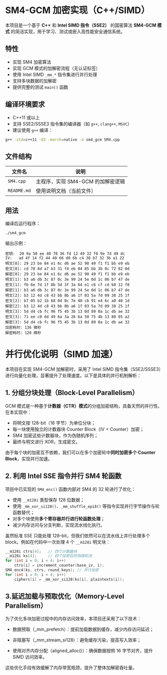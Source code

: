 
# SM4-GCM 加密实现（C++/SIMD）

本项目是一个基于 **C++** 和 **Intel SIMD 指令（SSE2）** 的国密算法 **SM4-GCM 模式** 的简洁实现，用于学习、测试或嵌入高性能安全通信系统。

## 特性

- 实现 SM4 加密算法
- 实现 GCM 模式的加解密流程（无认证标签）
- 使用 Intel SIMD `_mm_*` 指令集进行并行处理
- 支持多块数据的加解密
- 提供完整的测试 `main()` 函数

## 编译环境要求

- C++11 或以上
- 支持 SSE2/SSSE3 指令集的编译器（如 `g++`, `clang++`, `MSVC`）
- 建议使用 `g++` 编译：

```bash
g++ -std=c++11 -O3 -march=native -o sm4_gcm SM4.cpp
```

## 文件结构

| 文件名       | 说明                              |
|--------------|-----------------------------------|
| `SM4.cpp` | 主程序，实现 SM4-GCM 的加解密逻辑 |
| `README.md`  | 使用说明文档（当前文件）           |

## 用法

编译后运行程序：

```bash
./sm4_gcm
```

输出示例：

```
密钥:  20 9a 50 ee 40 78 36 fd 12 49 32 f6 9e 7d 49 dc 
IV:   ad 4f 14 f2 44 40 66 d0 6b c4 30 b7 32 3b a1 22
明文[0]: 29 23 be 84 e1 6c d6 ae 52 90 49 f1 f1 bb e9 eb
密文[0]: cd 78 8d a7 b3 31 f4 eb 04 85 bb 3b 0c 72 82 0d
解密[0]: 29 23 be 84 e1 6c d6 ae 52 90 49 f1 f1 bb e9 eb
明文[1]: b3 a6 db 3c 87 0c 3e 99 24 5e 0d 1c 06 b7 47 de
密文[1]: fb 6e 7d 1f 8b 5d 3f 3a 64 e1 c6 cf cd b8 12 f8
解密[1]: b3 a6 db 3c 87 0c 3e 99 24 5e 0d 1c 06 b7 47 de
明文[2]: b3 12 4d c8 43 bb 8b a6 1f 03 5a 7d 09 38 25 1f
密文[2]: b7 05 b2 1b 68 04 0c 7e 40 cb 91 e4 6c a0 40 1d
解密[2]: b3 12 4d c8 43 bb 8b a6 1f 03 5a 7d 09 38 25 1f
明文[3]: 5d d4 cb fc 96 f5 45 3b 13 0d 89 0a 1c db ae 32
密文[3]: 71 ee c0 dd 49 6a 3a 26 6a 50 75 4b 13 80 05 a2
解密[3]: 5d d4 cb fc 96 f5 45 3b 13 0d 89 0a 1c db ae 32
加密耗时: 136 微秒
解密耗时: 120 微秒
```

# 并行优化说明（SIMD 加速）

本项目在实现 SM4-GCM 加解密时，采用了 Intel SIMD 指令集（SSE2/SSSE3）进行向量化处理，显著提升了处理速度。以下是具体的并行机制解析：

## 1. 分组分块处理（Block-Level Parallelism）

GCM 模式是一种基于**计数器（CTR）模式**的分组加密结构，具备天然的并行性。在本实现中：

- 将明文按 128-bit（16 字节）为单位分块；
- 每一块使用独立的计数器块 Counter Block（IV + Counter）加密；
- SM4 加密这些计数器块，作为伪随机序列；
- 最终与明文进行 XOR，生成密文。

由于每个块的加密互不依赖，我们可以在多个加密轮中**同时加密多个 Counter Block**，实现并行加速。

## 2. 利用 Intel SSE 指令并行 SM4 轮函数

项目中已实现的 `SM4_enc()` 函数内部对 SM4 的 32 轮进行了优化：

- 使用 `__m128i` 类型保存 128 位数据；
- 使用 `_mm_xor_si128()`、`_mm_shuffle_epi8()` 等指令实现并行字节操作与轮函数替代；
- 对多个块使用**多个寄存器并行进行轮函数处理**；
- 减少内存访问与分支判断，实现流水线化执行。

虽然标准 SSE 只能处理 128-bit，但我们依然可以在流水线上并行处理多个 block。例如在代码中一次处理 4 个 `__m128i` 明文块：

```cpp
__m128i ctrs[4];   // 四个计数器块
__m128i ks[4];     // 四个加密后的伪随机流
for (int i = 0; i < 4; i++)
    ctrs[i] = increment_counter(base_iv, i);
SM4_enc4(ks, ctrs, round_keys); // 并行加密
for (int i = 0; i < 4; i++)
    ciphers[i] = _mm_xor_si128(ks[i], plaintexts[i]);
```

## 3.延迟加载与预取优化（Memory-Level Parallelism）
为了优化多块加密过程中的内存访问效率，本项目还采用了以下技术：

- 数据预取（_mm_prefetch）：提前加载数据到缓存，减少内存访问延迟；

- 非阻塞写（_mm_stream_si128）：避免缓存污染，提高写入效率；

- 使用对齐内存分配（aligned_alloc()）：确保数据按照 16 字节对齐，提升 SIMD 访问效率。

这些优化手段有效缓解了内存带宽瓶颈，提升了整体加解密吞吐量。
